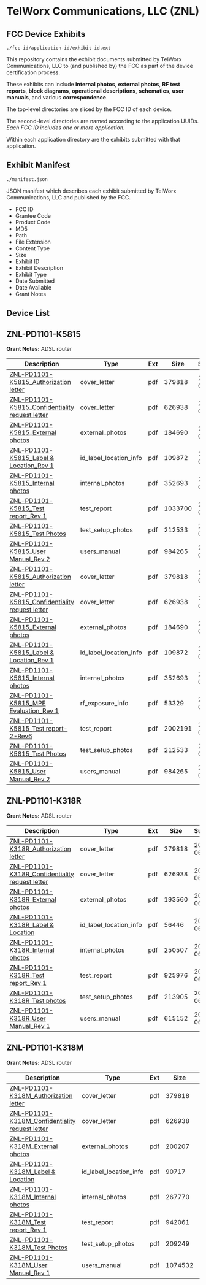 # TelWorx Communications, LLC (ZNL)
## FCC Device Exhibits

```
./fcc-id/application-id/exhibit-id.ext
```

This repository contains the exhibit documents submitted by TelWorx Communications, LLC to (and published by) the FCC as part of the device certification process.

These exhibits can include **internal photos**, **external photos**, **RF test reports**, **block diagrams**, **operational descriptions**, **schematics**, **user manuals**, and various **correspondence**.

The top-level directories are sliced by the FCC ID of each device.

The second-level directories are named according to the application UUIDs. *Each FCC ID includes one or more application.*

Within each application directory are the exhibits submitted with that application. 

## Exhibit Manifest

```
./manifest.json
```

JSON manifest which describes each exhibit submitted by TelWorx Communications, LLC and published by the FCC.

- FCC ID
- Grantee Code
- Product Code
- MD5
- Path
- File Extension
- Content Type
- Size
- Exhibit ID
- Exhibit Description
- Exhibit Type
- Date Submitted
- Date Available
- Grant Notes

## Device List
## ZNL-PD1101-K5815
**Grant Notes:** ADSL router

| Description | Type | Ext | Size | Submitted | Available |
| ----------- | ---- | --- | ---- | --------- | --------- |
| [ZNL-PD1101-K5815_Authorization letter](ZNL-PD1101-K5815/3bdace90d973fa314ca2163030e38f3b/1490014.pdf) | cover_letter | pdf | 379818 | 2011-09-06 | 2011-09-08 |
| [ZNL-PD1101-K5815_Confidentiality request letter](ZNL-PD1101-K5815/3bdace90d973fa314ca2163030e38f3b/1537083.pdf) | cover_letter | pdf | 626938 | 2011-09-06 | 2011-09-08 |
| [ZNL-PD1101-K5815_External photos](ZNL-PD1101-K5815/3bdace90d973fa314ca2163030e38f3b/1537084.pdf) | external_photos | pdf | 184690 | 2011-09-06 | 2011-09-08 |
| [ZNL-PD1101-K5815_Label & Location_Rev 1](ZNL-PD1101-K5815/3bdace90d973fa314ca2163030e38f3b/1537085.pdf) | id_label_location_info | pdf | 109872 | 2011-09-06 | 2011-09-08 |
| [ZNL-PD1101-K5815_Internal photos](ZNL-PD1101-K5815/3bdace90d973fa314ca2163030e38f3b/1537086.pdf) | internal_photos | pdf | 352693 | 2011-09-06 | 2011-09-08 |
| [ZNL-PD1101-K5815_Test report_Rev 1](ZNL-PD1101-K5815/3bdace90d973fa314ca2163030e38f3b/1537089.pdf) | test_report | pdf | 1033700 | 2011-09-06 | 2011-09-08 |
| [ZNL-PD1101-K5815_Test Photos](ZNL-PD1101-K5815/3bdace90d973fa314ca2163030e38f3b/1537090.pdf) | test_setup_photos | pdf | 212533 | 2011-09-06 | 2011-09-08 |
| [ZNL-PD1101-K5815_User Manual_Rev 2](ZNL-PD1101-K5815/3bdace90d973fa314ca2163030e38f3b/1537091.pdf) | users_manual | pdf | 984265 | 2011-09-06 | 2011-09-08 |
| [ZNL-PD1101-K5815_Authorization letter](ZNL-PD1101-K5815/70c480e633d2d97203d41993658dbce1/1490014.pdf) | cover_letter | pdf | 379818 | 2011-09-06 | 2011-09-08 |
| [ZNL-PD1101-K5815_Confidentiality request letter](ZNL-PD1101-K5815/70c480e633d2d97203d41993658dbce1/1537083.pdf) | cover_letter | pdf | 626938 | 2011-09-06 | 2011-09-08 |
| [ZNL-PD1101-K5815_External photos](ZNL-PD1101-K5815/70c480e633d2d97203d41993658dbce1/1537084.pdf) | external_photos | pdf | 184690 | 2011-09-06 | 2011-09-08 |
| [ZNL-PD1101-K5815_Label & Location_Rev 1](ZNL-PD1101-K5815/70c480e633d2d97203d41993658dbce1/1537085.pdf) | id_label_location_info | pdf | 109872 | 2011-09-06 | 2011-09-08 |
| [ZNL-PD1101-K5815_Internal photos](ZNL-PD1101-K5815/70c480e633d2d97203d41993658dbce1/1537086.pdf) | internal_photos | pdf | 352693 | 2011-09-06 | 2011-09-08 |
| [ZNL-PD1101-K5815_MPE Evaluation_Rev 1](ZNL-PD1101-K5815/70c480e633d2d97203d41993658dbce1/1537104.pdf) | rf_exposure_info | pdf | 53329 | 2011-09-06 | 2011-09-08 |
| [ZNL-PD1101-K5815_Test report-2-Rev6](ZNL-PD1101-K5815/70c480e633d2d97203d41993658dbce1/1537107.pdf) | test_report | pdf | 2002191 | 2011-09-06 | 2011-09-08 |
| [ZNL-PD1101-K5815_Test Photos](ZNL-PD1101-K5815/70c480e633d2d97203d41993658dbce1/1537090.pdf) | test_setup_photos | pdf | 212533 | 2011-09-06 | 2011-09-08 |
| [ZNL-PD1101-K5815_User Manual_Rev 2](ZNL-PD1101-K5815/70c480e633d2d97203d41993658dbce1/1537091.pdf) | users_manual | pdf | 984265 | 2011-09-06 | 2011-09-08 |
## ZNL-PD1101-K318R
**Grant Notes:** ADSL router

| Description | Type | Ext | Size | Submitted | Available |
| ----------- | ---- | --- | ---- | --------- | --------- |
| [ZNL-PD1101-K318R_Authorization letter](ZNL-PD1101-K318R/4d4a463bb81f3a498e2d4065a3d1e6dc/1490014.pdf) | cover_letter | pdf | 379818 | 2011-06-24 | 2011-06-26 |
| [ZNL-PD1101-K318R_Confidentiality request letter](ZNL-PD1101-K318R/4d4a463bb81f3a498e2d4065a3d1e6dc/1490033.pdf) | cover_letter | pdf | 626938 | 2011-06-24 | 2011-06-26 |
| [ZNL-PD1101-K318R_External photos](ZNL-PD1101-K318R/4d4a463bb81f3a498e2d4065a3d1e6dc/1490034.pdf) | external_photos | pdf | 193560 | 2011-06-24 | 2011-06-26 |
| [ZNL-PD1101-K318R_Label & Location](ZNL-PD1101-K318R/4d4a463bb81f3a498e2d4065a3d1e6dc/1490035.pdf) | id_label_location_info | pdf | 56446 | 2011-06-24 | 2011-06-26 |
| [ZNL-PD1101-K318R_Internal photos](ZNL-PD1101-K318R/4d4a463bb81f3a498e2d4065a3d1e6dc/1490036.pdf) | internal_photos | pdf | 250507 | 2011-06-24 | 2011-06-26 |
| [ZNL-PD1101-K318R_Test report_Rev 1](ZNL-PD1101-K318R/4d4a463bb81f3a498e2d4065a3d1e6dc/1490039.pdf) | test_report | pdf | 925976 | 2011-06-24 | 2011-06-26 |
| [ZNL-PD1101-K318R_Test photos](ZNL-PD1101-K318R/4d4a463bb81f3a498e2d4065a3d1e6dc/1490040.pdf) | test_setup_photos | pdf | 213905 | 2011-06-24 | 2011-06-26 |
| [ZNL-PD1101-K318R_User Manual_Rev 1](ZNL-PD1101-K318R/4d4a463bb81f3a498e2d4065a3d1e6dc/1490041.pdf) | users_manual | pdf | 615152 | 2011-06-24 | 2011-06-26 |
## ZNL-PD1101-K318M
**Grant Notes:** ADSL router

| Description | Type | Ext | Size | Submitted | Available |
| ----------- | ---- | --- | ---- | --------- | --------- |
| [ZNL-PD1101-K318M_Authorization letter](ZNL-PD1101-K318M/00081f82c3f14168a04af95ae7b8731b/1490014.pdf) | cover_letter | pdf | 379818 | 2011-06-24 | 2011-06-27 |
| [ZNL-PD1101-K318M_Confidentiality request letter](ZNL-PD1101-K318M/00081f82c3f14168a04af95ae7b8731b/1490015.pdf) | cover_letter | pdf | 626938 | 2011-06-24 | 2011-06-27 |
| [ZNL-PD1101-K318M_External photos](ZNL-PD1101-K318M/00081f82c3f14168a04af95ae7b8731b/1490016.pdf) | external_photos | pdf | 200207 | 2011-06-24 | 2011-06-27 |
| [ZNL-PD1101-K318M_Label & Location](ZNL-PD1101-K318M/00081f82c3f14168a04af95ae7b8731b/1490017.pdf) | id_label_location_info | pdf | 90717 | 2011-06-24 | 2011-06-27 |
| [ZNL-PD1101-K318M_Internal photos](ZNL-PD1101-K318M/00081f82c3f14168a04af95ae7b8731b/1490018.pdf) | internal_photos | pdf | 267770 | 2011-06-24 | 2011-06-27 |
| [ZNL-PD1101-K318M_Test report_Rev 1](ZNL-PD1101-K318M/00081f82c3f14168a04af95ae7b8731b/1490021.pdf) | test_report | pdf | 942061 | 2011-06-24 | 2011-06-27 |
| [ZNL-PD1101-K318M_Test Photos](ZNL-PD1101-K318M/00081f82c3f14168a04af95ae7b8731b/1490022.pdf) | test_setup_photos | pdf | 209249 | 2011-06-24 | 2011-06-27 |
| [ZNL-PD1101-K318M_User Manual_Rev 1](ZNL-PD1101-K318M/00081f82c3f14168a04af95ae7b8731b/1490023.pdf) | users_manual | pdf | 1074532 | 2011-06-24 | 2011-06-27 |
